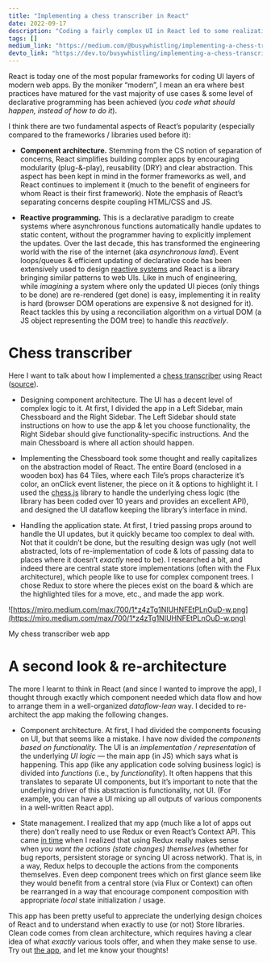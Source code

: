 ```yaml
---
title: "Implementing a chess transcriber in React"
date: 2022-09-17
description: "Coding a fairly complex UI in React led to some realizations around component architecture & state management. Components should be divided by functionality and often central stores (like Redux) are unnecessary even for deep UI trees."
tags: []
medium_link: "https://medium.com/@busywhistling/implementing-a-chess-transcriber-in-react-937f1cc8ba75"
devto_link: "https://dev.to/busywhistling/implementing-a-chess-transcriber-in-react-2ahi"
---
```


React is today one of the most popular frameworks for coding UI layers of modern
web apps. By the moniker “modern”, I mean an era where best practices have
matured for the vast majority of use cases & some level of declarative
programming has been achieved (*you code what should happen, instead of how to
do it*).

I think there are two fundamental aspects of React’s popularity (especially
compared to the frameworks / libraries used before it):

- **Component architecture.** Stemming from the CS notion of separation of
concerns, React simplifies building complex apps by encouraging modularity
(plug-&-play), reusability (DRY) and clear abstraction. This aspect has been
kept in mind in the former frameworks as well, and React continues to implement
it (much to the benefit of engineers for whom React is their first framework).
Note the emphasis of React’s separating concerns despite coupling HTML/CSS and
JS.

- **Reactive programming.** This is a declarative paradigm to create systems
where asynchronous functions automatically handle updates to static content,
without the programmer having to explicitly implement the updates. Over the last
decade, this has transformed the engineering world with the rise of the internet
(aka *asynchronous land*). Event loops/queues & efficient updating of
declarative code has been extensively used to design [reactive
systems](https://www.reactivemanifesto.org/) and React is a library bringing
similar patterns to web UIs. Like in much of engineering, while *imagining* a
system where only the updated UI pieces (only things to be done) are re-rendered
(get done) is easy, implementing it in reality is hard (browser DOM operations
are expensive & not designed for it). React tackles this by using a
reconciliation algorithm on a virtual DOM (a JS object representing the DOM
tree) to handle this *reactively*.

# **Chess transcriber**

Here I want to talk about how I implemented a [chess
transcriber](https://paramjit.org/chess_simulator/) using React
([source](https://github.com/busywhistling/chess_simulator)).

- Designing component architecture. The UI has a decent level of complex logic
to it. At first, I divided the app in a Left Sidebar, main Chessboard and the
Right Sidebar. The Left Sidebar should state instructions on how to use the app
& let you choose functionality, the Right Sidebar should give
functionality-specific instructions. And the main Chessboard is where all action
should happen.

- Implementing the Chessboard took some thought and really capitalizes on the
abstraction model of React. The entire Board (enclosed in a wooden box) has 64
Tiles, where each Tile’s props characterize it’s color, an onClick event
listener, the piece on it & options to highlight it. I used
the [chess.js](https://www.npmjs.com/package/chess.js) library to handle the
underlying chess logic (the library has been coded over 10 years and provides an
excellent API), and designed the UI dataflow keeping the library’s interface in
mind.

- Handling the application state. At first, I tried passing props around to
handle the UI updates, but it quickly became too complex to deal with. Not that
it couldn’t be done, but the resulting design was ugly (not well abstracted,
lots of re-implementation of code & lots of passing data to places where it
doesn’t *exactly* need to be). I researched a bit, and indeed there are central
state store implementations (often with the Flux architecture), which people
like to use for complex component trees. I chose Redux to store where the pieces
exist on the board & which are the highlighted tiles for a move, etc., and made
the app work.

![https://miro.medium.com/max/700/1*z4zTg1NIUHNFEtPLnOuD-w.png](https://miro.medium.com/max/700/1*z4zTg1NIUHNFEtPLnOuD-w.png)

My chess transcriber web app

# **A second look & re-architecture**

The more I learnt to think in React (and since I wanted to improve the app), I
thought through exactly which component needed which data flow and how to
arrange them in a well-organized *dataflow-lean* way. I decided to re-architect
the app making the following changes.

- Component architecture. At first, I had divided the components focusing on UI,
but that seems like a mistake. I have now divided the *components based on
functionality.* The UI is an *implementation / representation* of the
underlying *UI logic* — the main app (in JS) which says what is happening. This
app (like any application code solving business logic) is divided
into *functions* (i.e., by *functionality*). It often happens that this
translates to separate UI components, but it’s important to note that the
underlying driver of this abstraction is functionality, not UI. (For example,
you can have a UI mixing up all outputs of various components in a well-written
React app).

- State management. I realized that my app (much like a lot of apps out there)
don’t really need to use Redux or even React’s Context API. This came [in
time](https://medium.com/@dan_abramov/you-might-not-need-redux-be46360cf367) when
I realized that using Redux really makes sense when *you want the actions (state
changes) themselves* (whether for bug reports, persistent storage or syncing UI
across network). That is, in a way, Redux helps to decouple the actions from the
components themselves. Even deep component trees which on first glance seem like
they would benefit from a central store (via Flux or Context) can often be
rearranged in a way that encourage component composition with
appropriate *local* state initialization / usage.

This app has been pretty useful to appreciate the underlying design choices of
React and to understand when exactly to use (or not) Store libraries. Clean code
comes from clean architecture, which requires having a clear idea of
what *exactly* various tools offer, and when they make sense to use. Try out [the
app](https://paramjit.org/chess_simulator/), and let me know your thoughts!